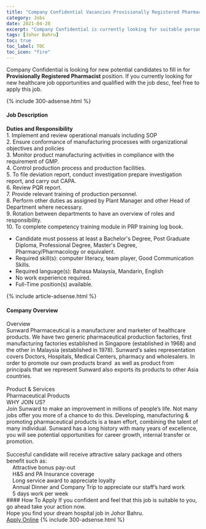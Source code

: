 ```yaml
---
title: "Company Confidential Vacancies Provisionally Registered Pharmacist" 
category: Jobs 
date: 2021-04-28 
excerpt: "Company Confidential is currently looking for suitable person to fill in the Provisionally Registered Pharmacist which positioned at Johor Bahru" 
tags: [Johor Bahru] 
toc: true 
toc_label: TOC 
toc_icon: "fire" 
--- 
```


<p>Company Confidential is looking for new potential candidates to fill in for <b>Provisionally Registered Pharmacist</b> position. If you currently looking for new healthcare job opportunities and qualified with the job desc, feel free to apply this job.
</p>{% include 300-adsense.html %} 
<div><div><h4>Job Description</h4></div><div><div><span><div><div><strong>Duties and Responsibility</strong></div><div>1. Implement and review operational manuals including SOP<br>2. Ensure conformance of manufacturing processes with organizational objectives and policies<br>3. Monitor product manufacturing activities in compliance with the requirement of GMP.<br>4. Control production process and production facilities.<br>5. To file deviation report, conduct investigation prepare investigation report, and carry out CAPA.<br>6. Review PQR report.<br>7. Provide relevant training of production personnel.<br>8. Perform other duties as assigned by Plant Manager and other Head of Department where necessary.<br>9. Rotation between departments to have an overview of roles and responsibility.<br>10. To complete competency training module in PRP training log book.</div><ul><li>Candidate must possess at least a Bachelor's Degree, Post Graduate Diploma, Professional Degree, Master's Degree, Pharmacy/Pharmacology or equivalent.</li><li>Required skill(s): computer literacy, team player, Good Communication Skills.</li><li>Required language(s): Bahasa Malaysia, Mandarin, English</li><li>No work experience required.</li><li>Full-Time position(s) available.</li></ul></div></span></div></div></div> 
{% include article-adsense.html %} 
<div><div><h4>Company Overview</h4></div><div><div><span><div><div><div>Overview<br>Sunward Pharmaceutical is a manufacturer and marketer of healthcare products. We have two generic pharmaceutical production factories, first manufacturing factories established in Singapore (established in 1968) and the other in Malaysia (established in 1978). Sunward&#8216;s sales representation covers Doctors, Hospitals, Medical Centers, pharmacy and wholesalers. In order to promote our own products brand&#160; as well as product from principals that we represent Sunward also exports its products to other Asia countries.<br><br>Product &amp; Services<br>Pharmaceutical Products</div><div>WHY JOIN US?</div>Join Sunward to make an improvement in millions of people&#8217;s life. Not many jobs offer you more of a chance to do this. Developing, manufacturing &amp; promoting pharmaceutical products is a team effort, combining the talent of many individual. Sunward has a long history with many years of excellence, you will see potential opportunities for career growth, internal transfer or promotion.<br><br>Succesful candidate will receive attractive salary package and others benefit such as:<div>&#160;&#160;&#160; Attractive bonus pay-out<br>&#160;&#160;&#160; H&amp;S and PA Insurance coverage<br>&#160;&#160;&#160; Long service award to appreciate loyalty<br>&#160;&#160;&#160; Annual Dinner and Company Trip to appreciate our staff&#8217;s hard work<br>&#160;&#160;&#160; 5 days work per week</div></div></div></span></div></div></div> 
#### How To Apply 
If you confident and feel that this job is suitable to you, go ahead take your action now. <br/> 
Hope you find your dream hospital job in Johor Bahru. <br/> 
<a href="https://www.jobstreet.com.my/en/job/provisionally-registered-pharmacist-4534506?jobId=jobstreet-my-job-4534506" class="btn btn--warning" target="_blank" rel="nofollow noopenner">Apply Online</a> 
{% include 300-adsense.html %} 